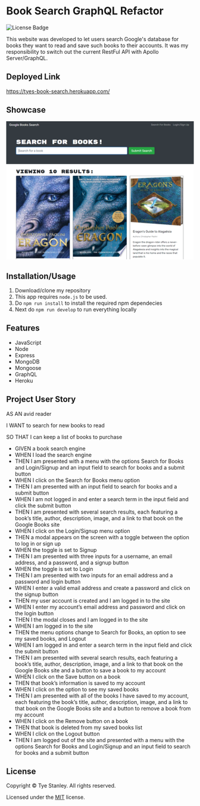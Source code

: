 # Book Search GraphQL Refactor

![License Badge](https://img.shields.io/github/license/TyeStanley/social-network-api)

This website was developed to let users search Google's database for books they want to read and save such books to their accounts. It was my responsibility to switch out the current RestFul API with Apollo Server/GraphQL.

## Deployed Link

https://tyes-book-search.herokuapp.com/

## Showcase

![websiteExample](./images/showcase1.PNG)

## Installation/Usage

1. Download/clone my repository
2. This app requires `node.js` to be used.
3. Do `npm run install` to install the required npm dependecies
4. Next do `npm run develop` to run everything locally

## Features

* JavaScript
* Node
* Express
* MongoDB
* Mongoose
* GraphQL
* Heroku

## Project User Story

AS AN avid reader

I WANT to search for new books to read

SO THAT I can keep a list of books to purchase


* GIVEN a book search engine
* WHEN I load the search engine
* THEN I am presented with a menu with the options Search for Books and Login/Signup and an input field to search for books and a submit button
* WHEN I click on the Search for Books menu option
* THEN I am presented with an input field to search for books and a submit button
* WHEN I am not logged in and enter a search term in the input field and click the submit button
* THEN I am presented with several search results, each featuring a book’s title, author, description, image, and a link to that book on the Google Books site
* WHEN I click on the Login/Signup menu option
* THEN a modal appears on the screen with a toggle between the option to log in or sign up
* WHEN the toggle is set to Signup
* THEN I am presented with three inputs for a username, an email address, and a password, and a signup button
* WHEN the toggle is set to Login
* THEN I am presented with two inputs for an email address and a password and login button
* WHEN I enter a valid email address and create a password and click on the signup button
* THEN my user account is created and I am logged in to the site
* WHEN I enter my account’s email address and password and click on the login button
* THEN I the modal closes and I am logged in to the site
* WHEN I am logged in to the site
* THEN the menu options change to Search for Books, an option to see my saved books, and Logout
* WHEN I am logged in and enter a search term in the input field and click the submit button
* THEN I am presented with several search results, each featuring a book’s title, author, description, image, and a link to that book on the Google Books site and a button to save a book to my account
* WHEN I click on the Save button on a book
* THEN that book’s information is saved to my account
* WHEN I click on the option to see my saved books
* THEN I am presented with all of the books I have saved to my account, each featuring the book’s title, author, description, image, and a link to that book on the Google Books site and a button to remove a book from my account
* WHEN I click on the Remove button on a book
* THEN that book is deleted from my saved books list
* WHEN I click on the Logout button
* THEN I am logged out of the site and presented with a menu with the options Search for Books and Login/Signup and an input field to search for books and a submit button

## License

Copyright &copy; Tye Stanley. All rights reserved.
  
  Licensed under the [MIT](LICENSE) license.